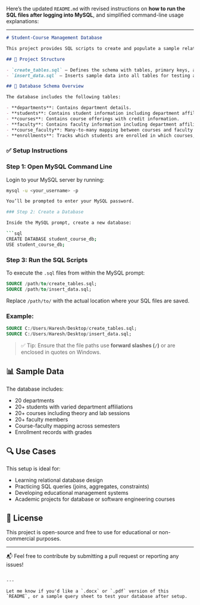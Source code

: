 Here’s the updated `README.md` with revised instructions on **how to run the SQL files after logging into MySQL**, and simplified command-line usage explanations:

---

````markdown
# Student-Course Management Database

This project provides SQL scripts to create and populate a sample relational database for managing departments, students, courses, faculty, and their relationships within an educational institution.

## 📂 Project Structure

- `create_tables.sql` – Defines the schema with tables, primary keys, and foreign keys.
- `insert_data.sql` – Inserts sample data into all tables for testing and demonstration.

## 🧱 Database Schema Overview

The database includes the following tables:

- **departments**: Contains department details.
- **students**: Contains student information including department affiliation.
- **courses**: Contains course offerings with credit information.
- **faculty**: Contains faculty information including department affiliation.
- **course_faculty**: Many-to-many mapping between courses and faculty (with semester info).
- **enrollments**: Tracks which students are enrolled in which courses, their semester, and grades.

````

### ✅ Setup Instructions

### Step 1: Open MySQL Command Line
Login to your MySQL server by running:

```bash
mysql -u <your_username> -p

You’ll be prompted to enter your MySQL password.

### Step 2: Create a Database

Inside the MySQL prompt, create a new database:

```sql
CREATE DATABASE student_course_db;
USE student_course_db;
```

### Step 3: Run the SQL Scripts

To execute the `.sql` files from within the MySQL prompt:

```sql
SOURCE /path/to/create_tables.sql;
SOURCE /path/to/insert_data.sql;
```

Replace `/path/to/` with the actual location where your SQL files are saved.

### Example:

```sql
SOURCE C:/Users/Haresh/Desktop/create_tables.sql;
SOURCE C:/Users/Haresh/Desktop/insert_data.sql;
```

> ✅ Tip: Ensure that the file paths use **forward slashes (`/`)** or are enclosed in quotes on Windows.

## 📊 Sample Data

The database includes:

* 20 departments
* 20+ students with varied department affiliations
* 20+ courses including theory and lab sessions
* 20+ faculty members
* Course-faculty mapping across semesters
* Enrollment records with grades

## 🔍 Use Cases

This setup is ideal for:

* Learning relational database design
* Practicing SQL queries (joins, aggregates, constraints)
* Developing educational management systems
* Academic projects for database or software engineering courses

## 📄 License

This project is open-source and free to use for educational or non-commercial purposes.

---

📬 Feel free to contribute by submitting a pull request or reporting any issues!

```

---

Let me know if you'd like a `.docx` or `.pdf` version of this `README`, or a sample query sheet to test your database after setup.
```
